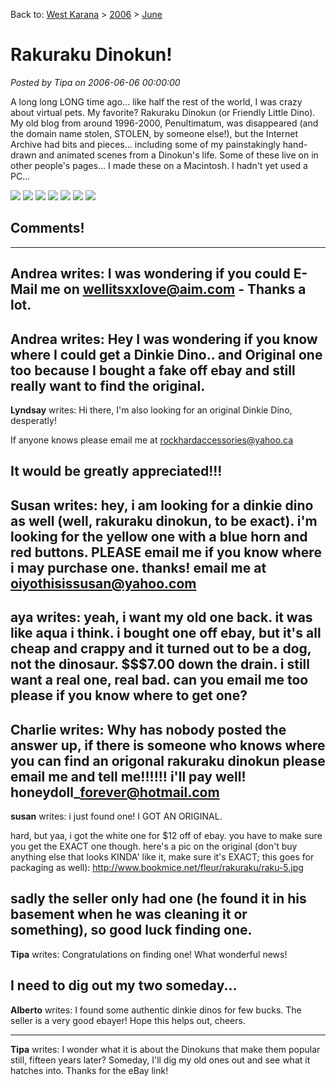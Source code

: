 Back to: [West Karana](/posts/westkarana.md) > [2006](/posts/2006/westkarana.md) > [June](./westkarana.md)
# Rakuraku Dinokun!

*Posted by Tipa on 2006-06-06 00:00:00*

A long long LONG time ago... like half the rest of the world, I was crazy about virtual pets. My favorite? Rakuraku Dinokun (or Friendly Little Dino). My old blog from around 1996-2000, Penultimatum, was disappeared (and the domain name stolen, STOLEN, by someone else!), but the Internet Archive had bits and pieces... including some of my painstakingly hand-drawn and animated scenes from a Dinokun's life. Some of these live on in other people's pages... I made these on a Macintosh. I hadn't yet used a PC...

![](../../../images/dinokun/Dinokun1.gif) ![](../../../images/dinokun/Dinokun2.gif) ![](../../../images/dinokun/Dinokun3a.gif) ![](../../../images/dinokun/Dinokun3b.gif) ![](../../../images/dinokun/Dinokun3-4.gif) ![](../../../images/dinokun/Angel.gif) ![](../../../images/dinokun/DinokunDead.gif)
## Comments!
---
**Andrea** writes: I was wondering if you could E-Mail me on [wellitsxxlove@aim.com](mailto:wellitsxxlove@aim.com) - Thanks a lot.
---
**Andrea** writes: Hey I was wondering if you know where I could get a Dinkie Dino.. and Original one too because I bought a fake off ebay and still really want to find the original.
---
**Lyndsay** writes: Hi there, I'm also looking for an original Dinkie Dino, desperatly!

If anyone knows please email me at rockhardaccessories@yahoo.ca

It would be greatly appreciated!!!
---
**Susan** writes: hey, i am looking for a dinkie dino as well (well, rakuraku dinokun, to be exact). i'm looking for the yellow one with a blue horn and red buttons. PLEASE email me if you know where i may purchase one. thanks! email me at oiyothisissusan@yahoo.com
---
**aya** writes: yeah, i want my old one back. it was like aqua i think. i bought one off ebay, but it's all cheap and crappy and it turned out to be a dog, not the dinosaur. $$$7.00 down the drain. i still want a real one, real bad. can you email me too please if you know where to get one?
---
**Charlie** writes: Why has nobody posted the answer up, if there is someone who knows where you can find an origonal rakuraku dinokun please email me and tell me!!!!!! i'll pay well!
honeydoll\_forever@hotmail.com
---
**susan** writes: i just found one! I GOT AN ORIGINAL.

hard, but yaa, i got the white one for $12 off of ebay. you have to make sure you get the EXACT one though. here's a pic on the original (don't buy anything else that looks KINDA' like it, make sure it's EXACT; this goes for packaging as well): http://www.bookmice.net/fleur/rakuraku/raku-5.jpg

sadly the seller only had one (he found it in his basement when he was cleaning it or something), so good luck finding one.
---
**Tipa** writes: Congratulations on finding one! What wonderful news!

I need to dig out my two someday...
---
**Alberto** writes: I found some authentic dinkie dinos for few bucks. The seller is a very good ebayer! Hope this helps out, cheers.


---
**Tipa** writes: I wonder what it is about the Dinokuns that make them popular still, fifteen years later? Someday, I'll dig my old ones out and see what it hatches into. Thanks for the eBay link!
